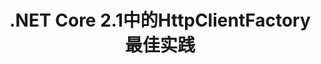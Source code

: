 ---
title: .NET Core 2.1中的HttpClientFactory最佳实践
tags: [NetCore]
style: fill
color: info
description:  .NET Core 2.1中的HttpClientFactory最佳实践
external_url: https://www.cnblogs.com/xiaoliangge/p/9476568.html
---